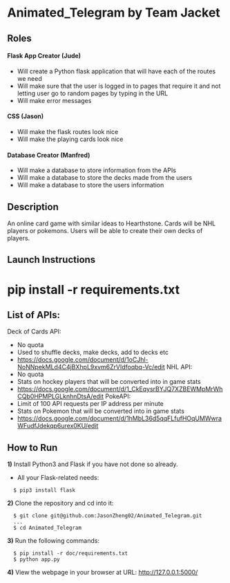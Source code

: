 # Animated_Telegram by Team Jacket

Roles
----------------------------------

#### Flask App Creator (Jude)
- Will create a Python flask application that will have each of the routes we need
- Will make sure that the user is logged in to pages that require it and not letting user go to random pages by typing in the URL
- Will make error messages
#### CSS (Jason)
- Will make the flask routes look nice
- Will make the playing cards look nice
#### Database Creator (Manfred)
- Will make a database to store information from the APIs
- Will make a database to store the decks made from the users
- Will make a database to store the users information

Description
----------------------------------
An online card game with similar ideas to Hearthstone.
Cards will be NHL players or pokemons. Users will be able to create
their own decks of players.

Launch Instructions
----------------------------------
pip install -r requirements.txt
=======
List of APIs:
----------------------------------
Deck of Cards API:
- No quota
- Used to shuffle decks, make decks, add to decks etc
- https://docs.google.com/document/d/1oCJhl-NoNNpekMLd4C4jBXhpL9xvm6ZrVIdfoqbq-Vc/edit
NHL API:
- No quota
- Stats on hockey players that will be converted into in game stats
- https://docs.google.com/document/d/1_CkEqysrBYJQ7XZBEWMpMrWhCQb0HPMPLGLknhnDtsA/edit
PokeAPI:
- Limit of 100 API requests per IP address per minute
- Stats on Pokemon that will be converted into in game stats
- https://docs.google.com/document/d/1hMbL36d5qqFLfufHOqUMWwraWFudfJdekqp6urex0KU/edit

How to Run
----------------------------------
**1)** Install Python3 and Flask if you have not done so already.
  - All your Flask-related needs:
  ```console
    $ pip3 install flask
  ```
**2)** Clone the repository and cd into it:
```console
  $ git clone git@github.com:JasonZheng02/Animated_Telegram.git
  ...
  $ cd Animated_Telegram
```
**3)** Run the following commands:
```console
  $ pip install -r doc/requirements.txt
  $ python app.py
```
**4)** View the webpage in your browser at URL: http://127.0.0.1:5000/

